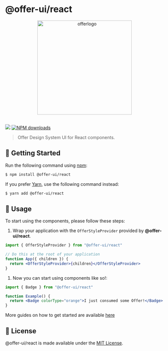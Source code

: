 # @offer-ui/react

<div align="center">
<img width="300" alt="offerlogo" src="https://user-images.githubusercontent.com/70738281/183294312-c87511e2-68fc-4414-af75-0041ee42e289.png">
</div>

<br/>

[![](https://badgen.net/npm/v/@offer-ui/react?icon=npm)](https://www.npmjs.com/package/@offer-ui/react)
[![NPM downloads](http://img.shields.io/npm/dm/@offer-ui/react.svg)](http://npmjs.com/@offer-ui/react)

> Offer Design System UI for React components.

## 🎉 Getting Started

Run the following command using [npm](https://www.npmjs.com/):

```bash
$ npm install @offer-ui/react
```

If you prefer [Yarn](https://yarnpkg.com/en/), use the following command instead:

```bash
$ yarn add @offer-ui/react
```

## 🚀 Usage

To start using the components, please follow these steps:

1. Wrap your application with the `OfferStyleProvider` provided by
   **@offer-ui/react**.

```jsx
import { OfferStyleProvider } from "@offer-ui/react"

// Do this at the root of your application
function App({ children }) {
  return <OfferStyleProvider>{children}</OfferStyleProvider>
}
```

1. Now you can start using components like so!:

```jsx
import { Badge } from "@offer-ui/react"

function Example() {
  return <Badge colorType="orange">I just consumed some Offer!</Badge>
}
```

More guides on how to get started are available
[here](https://github.com/price-offer/offer-design-system/wiki/Components)

## 📝 License

@offer-ui/react is made available under the [MIT License](/LICENSE).
